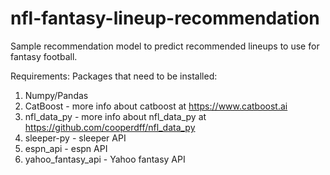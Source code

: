 # nfl-fantasy-lineup-recommendation
Sample recommendation model to predict recommended lineups to use for fantasy football.

Requirements:
Packages that need to be installed:
1. Numpy/Pandas
2. CatBoost - more info about catboost at https://www.catboost.ai
3. nfl_data_py - more info about nfl_data_py at https://github.com/cooperdff/nfl_data_py
4. sleeper-py - sleeper API
5. espn_api - espn API
6. yahoo_fantasy_api - Yahoo fantasy API
